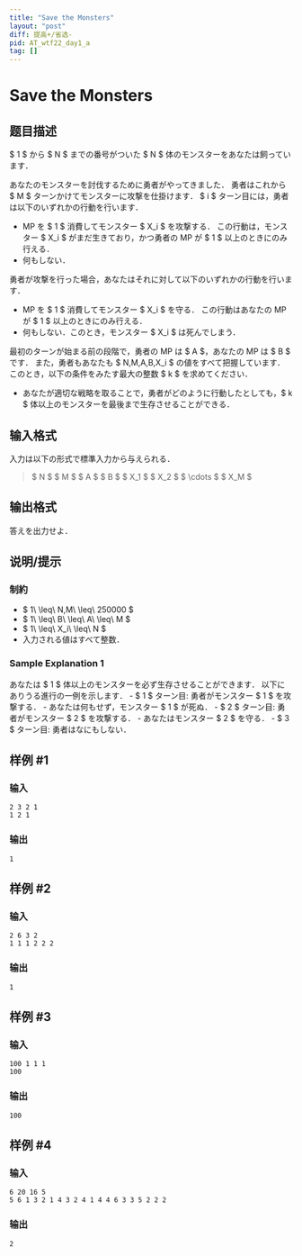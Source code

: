 ```yaml
---
title: "Save the Monsters"
layout: "post"
diff: 提高+/省选-
pid: AT_wtf22_day1_a
tag: []
---
```


# Save the Monsters

## 题目描述

[problemUrl]: https://atcoder.jp/contests/wtf22-day1-open/tasks/wtf22_day1_a

$ 1 $ から $ N $ までの番号がついた $ N $ 体のモンスターをあなたは飼っています．

あなたのモンスターを討伐するために勇者がやってきました． 勇者はこれから $ M $ ターンかけてモンスターに攻撃を仕掛けます． $ i $ ターン目には，勇者は以下のいずれかの行動を行います．

- MP を $ 1 $ 消費してモンスター $ X_i $ を攻撃する． この行動は，モンスター $ X_i $ がまだ生きており，かつ勇者の MP が $ 1 $ 以上のときにのみ行える．
- 何もしない．

勇者が攻撃を行った場合，あなたはそれに対して以下のいずれかの行動を行います．

- MP を $ 1 $ 消費してモンスター $ X_i $ を守る． この行動はあなたの MP が $ 1 $ 以上のときにのみ行える．
- 何もしない．このとき，モンスター $ X_i $ は死んでしまう．

最初のターンが始まる前の段階で，勇者の MP は $ A $，あなたの MP は $ B $ です． また，勇者もあなたも $ N,M,A,B,X_i $ の値をすべて把握しています． このとき，以下の条件をみたす最大の整数 $ k $ を求めてください．

- あなたが適切な戦略を取ることで，勇者がどのように行動したとしても，$ k $ 体以上のモンスターを最後まで生存させることができる．

## 输入格式

入力は以下の形式で標準入力から与えられる．

> $ N $ $ M $ $ A $ $ B $ $ X_1 $ $ X_2 $ $ \cdots $ $ X_M $

## 输出格式

答えを出力せよ．

## 说明/提示

### 制約

- $ 1\ \leq\ N,M\ \leq\ 250000 $
- $ 1\ \leq\ B\ \leq\ A\ \leq\ M $
- $ 1\ \leq\ X_i\ \leq\ N $
- 入力される値はすべて整数．

### Sample Explanation 1

あなたは $ 1 $ 体以上のモンスターを必ず生存させることができます． 以下にありうる進行の一例を示します． - $ 1 $ ターン目: 勇者がモンスター $ 1 $ を攻撃する． - あなたは何もせず，モンスター $ 1 $ が死ぬ． - $ 2 $ ターン目: 勇者がモンスター $ 2 $ を攻撃する． - あなたはモンスター $ 2 $ を守る． - $ 3 $ ターン目: 勇者はなにもしない．

## 样例 #1

### 输入

```
2 3 2 1
1 2 1
```

### 输出

```
1
```

## 样例 #2

### 输入

```
2 6 3 2
1 1 1 2 2 2
```

### 输出

```
1
```

## 样例 #3

### 输入

```
100 1 1 1
100
```

### 输出

```
100
```

## 样例 #4

### 输入

```
6 20 16 5
5 6 1 3 2 1 4 3 2 4 1 4 4 6 3 3 5 2 2 2
```

### 输出

```
2
```

